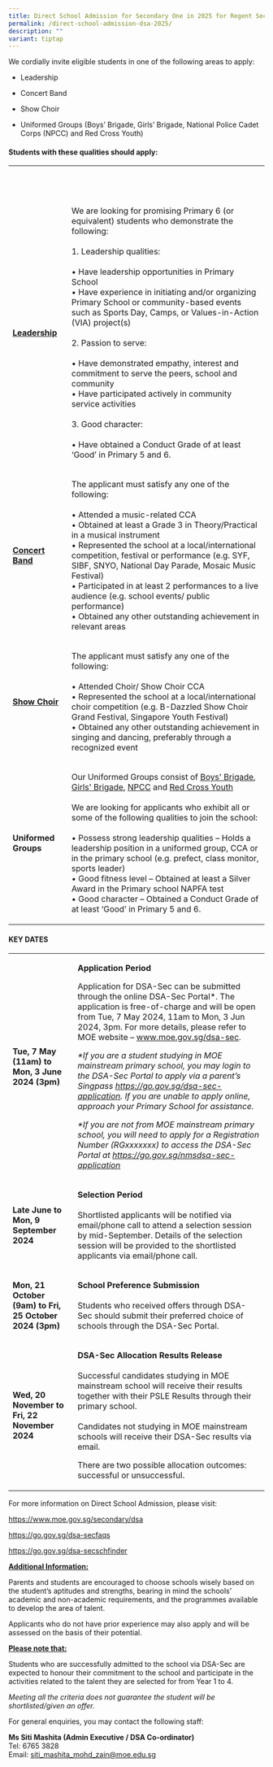 ```yaml
---
title: Direct School Admission for Secondary One in 2025 for Regent Secondary School
permalink: /direct-school-admission-dsa-2025/
description: ""
variant: tiptap
---
```

<p>We cordially invite eligible students in one of the following areas to
apply:</p>
<ul data-tight="true" class="tight">
<li>
<p>Leadership</p>
</li>
<li>
<p>Concert Band</p>
</li>
<li>
<p>Show Choir</p>
</li>
<li>
<p>Uniformed Groups (Boys’ Brigade, Girls’ Brigade, National Police Cadet
Corps (NPCC) and Red Cross Youth)</p>
</li>
</ul>
<h4>Students with these qualities should apply:</h4>
<table style="minWidth: 50px">
<colgroup>
<col>
<col>
</colgroup>
<tbody>
<tr>
<th rowspan="1" colspan="1">
<p>&nbsp;</p>
</th>
<th rowspan="1" colspan="1">
<p>&nbsp;</p>
</th>
</tr>
<tr>
<td rowspan="1" colspan="1">
<p><strong><a href="https://www.regentsec.moe.edu.sg/transformational-leaders/learning-for-life-programme/community-youth-leadership/" rel="noopener noreferrer nofollow" target="_blank">Leadership</a></strong>
</p>
</td>
<td rowspan="1" colspan="1">
<p>We are looking for promising Primary 6 (or equivalent) students who demonstrate
the following:
<br>
<br>1. Leadership qualities:
<br>
<br>• Have leadership opportunities in Primary School
<br>• Have experience in initiating and/or organizing Primary School or community-based
events such as Sports Day, Camps, or Values-in-Action (VIA) project(s)
<br>
<br>2. Passion to serve:
<br>
<br>• Have demonstrated empathy, interest and commitment to serve the peers,
school and community
<br>• Have participated actively in community service activities
<br>
<br>3. Good character:
<br>
<br>• Have obtained a Conduct Grade of at least ‘Good’ in Primary 5 and 6.</p>
</td>
</tr>
<tr>
<td rowspan="1" colspan="1">
<p><strong><a href="https://www.regentsec.moe.edu.sg/co-curricular-activities/performing-arts/concert-band/" rel="noopener noreferrer nofollow" target="_blank">Concert Band</a></strong>
</p>
</td>
<td rowspan="1" colspan="1">
<p>The applicant must satisfy any one of the following:
<br>
<br>• Attended a music-related CCA
<br>• Obtained at least a Grade 3 in Theory/Practical in a musical instrument
<br>• Represented the school at a local/international competition, festival
or performance (e.g. SYF, SIBF, SNYO, National Day Parade, Mosaic Music
Festival)
<br>• Participated in at least 2 performances to a live audience (e.g. school
events/ public performance)
<br>• Obtained any other outstanding achievement in relevant areas</p>
</td>
</tr>
<tr>
<td rowspan="1" colspan="1">
<p><strong><a href="https://www.regentsec.moe.edu.sg/co-curricular-activities/performing-arts/choir/" rel="noopener noreferrer nofollow" target="_blank">Show Choir</a></strong>
</p>
</td>
<td rowspan="1" colspan="1">
<p>The applicant must satisfy any one of the following:
<br>
<br>• Attended Choir/ Show Choir CCA
<br>• Represented the school at a local/international choir competition (e.g.
B-Dazzled Show Choir Grand Festival, Singapore Youth Festival)
<br>• Obtained any other outstanding achievement in singing and dancing, preferably
through a recognized event</p>
</td>
</tr>
<tr>
<td rowspan="1" colspan="1">
<p><strong>Uniformed Groups</strong>
</p>
</td>
<td rowspan="1" colspan="1">
<p>Our Uniformed Groups consist of <a href="https://www.regentsec.moe.edu.sg/co-curricular-activities/uniformed-groups/boys-brigade/" rel="noopener noreferrer nofollow" target="_blank">Boys' Brigade</a>,
<a href="https://www.regentsec.moe.edu.sg/co-curricular-activities/uniformed-groups/girls-brigade/" rel="noopener noreferrer nofollow" target="_blank">Girls' Brigade</a>, <a href="https://www.regentsec.moe.edu.sg/co-curricular-activities/uniformed-groups/npcc/" rel="noopener noreferrer nofollow" target="_blank">NPCC</a> and
<a href="https://www.regentsec.moe.edu.sg/co-curricular-activities/uniformed-groups/red-cross-youth/" rel="noopener noreferrer nofollow" target="_blank">Red Cross Youth</a>
<br>
<br>We are looking for applicants who exhibit all or some of the following
qualities to join the school:
<br>
<br>• Possess strong leadership qualities – Holds a leadership position in
a uniformed group, CCA or in the primary school (e.g. prefect, class monitor,
sports leader)
<br>• Good fitness level – Obtained at least a Silver Award in the Primary
school NAPFA test
<br>• Good character – Obtained a Conduct Grade of at least ‘Good’ in Primary
5 and 6.</p>
</td>
</tr>
</tbody>
</table>
<h4><strong>KEY DATES</strong></h4>
<table style="minWidth: 50px">
<colgroup>
<col>
<col>
</colgroup>
<tbody>
<tr>
<td rowspan="1" colspan="1">
<p><strong>Tue, 7 May (11am) to Mon, 3 June 2024 (3pm)</strong>
</p>
</td>
<td rowspan="1" colspan="1">
<p><strong>Application Period</strong> 
<br>
</p>
<p>Application for DSA-Sec can be submitted through the online DSA-Sec Portal*.
The application is free-of-charge and will be open from Tue, 7 May 2024,
11am to Mon, 3 Jun 2024, 3pm. For more details, please refer to MOE website
– <a href="https://www.moe.gov.sg/secondary/dsa" rel="noopener noreferrer nofollow" target="_blank">www.moe.gov.sg/dsa-sec</a>.</p>
<p></p>
<p><em>*If you are a student studying in MOE mainstream primary school, you may login to the DSA-Sec Portal to apply via a parent’s Singpass <a href="https://go.gov.sg/dsa-sec-application" rel="noopener noreferrer nofollow" target="_blank">https://go.gov.sg/dsa-sec-application</a>. If you are unable to apply online, approach your Primary School for assistance.</em> 
<br>
</p>
<p><em>*If you are not from MOE mainstream primary school, you will need to apply for a Registration Number (RGxxxxxxx) to access the DSA-Sec Portal at&nbsp;<a href="https://go.gov.sg/nmsdsa-sec-application" rel="noopener noreferrer nofollow" target="_blank">https://go.gov.sg/nmsdsa-sec-application</a></em>
</p>
</td>
</tr>
<tr>
<td rowspan="1" colspan="1">
<p><strong>Late June to Mon, 9 September 2024</strong>
</p>
</td>
<td rowspan="1" colspan="1">
<p><strong>Selection Period</strong> 
<br>
<br>Shortlisted applicants will be notified via email/phone call to attend
a selection session by mid-September. Details of the selection session
will be provided to the shortlisted applicants via email/phone call.</p>
</td>
</tr>
<tr>
<td rowspan="1" colspan="1">
<p><strong>Mon, 21 October (9am) to Fri, 25 October 2024 (3pm)</strong>
</p>
</td>
<td rowspan="1" colspan="1">
<p><strong>School Preference Submission</strong> 
<br>
<br>Students who received offers through DSA-Sec should submit their preferred
choice of schools through the DSA-Sec Portal.</p>
</td>
</tr>
<tr>
<td rowspan="1" colspan="1">
<p><strong>Wed, 20 November to Fri, 22 November 2024</strong>
</p>
</td>
<td rowspan="1" colspan="1">
<p><strong>DSA-Sec Allocation Results Release</strong> 
<br>
<br>Successful candidates studying in MOE mainstream school will receive their
results together with their PSLE Results through their primary school.
<br>
<br>Candidates not studying in MOE mainstream schools will receive their DSA-Sec
results via email.</p>
<p></p>
<p>There are two possible allocation outcomes: successful or unsuccessful.</p>
</td>
</tr>
</tbody>
</table>
<p>For more information on Direct School Admission, please visit:</p>
<p><a href="https://www.moe.gov.sg/secondary/dsa" rel="noopener noreferrer nofollow" target="_blank">https://www.moe.gov.sg/secondary/dsa</a>
</p>
<p><a href="https://go.gov.sg/dsa-secfaqs" rel="noopener noreferrer nofollow" target="_blank">https://go.gov.sg/dsa-secfaqs</a>
</p>
<p><a href="https://go.gov.sg/dsa-secschfinder" rel="noopener noreferrer nofollow" target="_blank">https://go.gov.sg/dsa-secschfinder</a>
</p>
<p></p>
<p><strong><u>Additional Information:</u></strong>
</p>
<p>Parents and students are encouraged to choose schools wisely based on
the student’s aptitudes and strengths, bearing in mind the schools’ academic
and non-academic requirements, and the programmes available to develop
the area of talent.</p>
<p></p>
<p>Applicants who do not have prior experience may also apply and will be
assessed on the basis of their potential.</p>
<p></p>
<p><strong><u>Please note that:</u></strong>
</p>
<p>Students who are successfully admitted to the school via DSA-Sec are expected
to honour their commitment to the school and participate in the activities
related to the talent they are selected for from Year 1 to 4.</p>
<p></p>
<p><em>Meeting all the criteria does not guarantee the student will be shortlisted/given an offer.</em>
</p>
<p></p>
<p>For general enquiries, you may contact the following staff:</p>
<p><strong>Ms Siti Mashita (Admin Executive / DSA Co-ordinator)</strong> 
<br>Tel: 6765 3828
<br>Email: <a href="mailto:siti_mashita_mohd_zain@moe.edu.sg" rel="noopener noreferrer nofollow" target="_blank">siti_mashita_mohd_zain@moe.edu.sg</a>
</p>